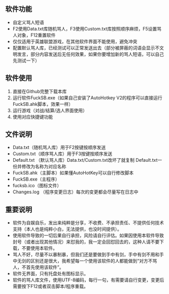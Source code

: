 ## 软件功能
* 自定义骂人短语
* F2使用Data.txt库随机骂人，F3使用Custom.txt库按照顺序麻烦，F5设置骂人对象，F12重置软件
* 仅仅适用于英雄联盟游戏，在其他软件界面不能使用，避免冲突
* 配置默认骂人库，已经测试可以正常发送出去（部分被屏蔽的词语会显示不文明发言，部分内容发送后无任何效果，如果你要增加新的骂人短语，可以自己先测试一下）

## 软件使用
1. 直接在Github完整下载本库
2. 运行软件FuckSB.exe（如果自己安装了AutoHotkey V2的程序可以直接运行 FuckSB.ahk脚本，效果一样）
3. 运行游戏（对战/结算/选人界面使用）
4. 使用对应快捷键功能

## 文件说明
* Data.txt（随机骂人库）用于F2按键按顺序发送
* Custom.txt（顺序骂人库）用于F3按键按顺序发送
* Default.txt （默认骂人库）Data.txt/Custom.txt改坏了就复制 Default.txt一份并修改为名称为对应名称
* FuckSB.ahk（主脚本）如果懂AutoHotKey可以自行修改脚本
* FuckSB.exe（主程序）
* fucksb.ico（图标文件）
* Changes.log （程序变更日志）每次的变更都会尽量写在日志中

## 重要说明
* 软件为自娱自乐，发出来纯粹是分享，不收费、不承担责任、不提供任何技术支持（本人也是纯粹小白，无法提供，也没时间提供）。
* 使用软件导致的一切后果自行承担，风险请自行评估。如果因使用本软件导致封号（或者出现其他情况）来怼我的，我一定会回怼回去的，这种人请不要下载，不要使用本软件。
* 骂人不好，尽量不以暴制暴，但我们还是要做到手中有剑，手中有剑不用和手中无剑的区别还是很大，我希望每一个使用该软件的人都能做到“对方不骂人，不首先使用该软件”。
* 软件无界面，只有托盘处有图标显示。
* 软件的骂人库文件，使用UTF-8编码，每行一句，有需要请自行变更，变更后需要按下F12或者双击脚本/程序重载。